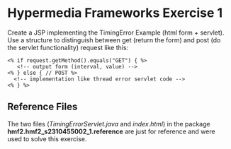 # Hypermedia Frameworks Exercise 1
Create a JSP implementing the TimingError Example (html form + servlet).
Use a structure to distinguish between get (return the form) and post (do the servlet functionality) request like this:

```
<% if request.getMethod().equals("GET") { %>
   <!-- output form (interval, value) -->
<% } else { // POST %>
  <!-- implementation like thread error servlet code -->
<% } %>
```

## Reference Files
The two files (_TimingErrorServlet.java_ and _index.html_) in the package **hmf2.hmf2_s2310455002_1.reference** are just for reference and were used to solve this exercise.